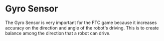 Gyro Sensor
===========

The Gyro Sensor is very important for the FTC game because it increases accuracy on the direction and angle of the robot's driving. This
is to create balance among the direction that a robot can drive. 
